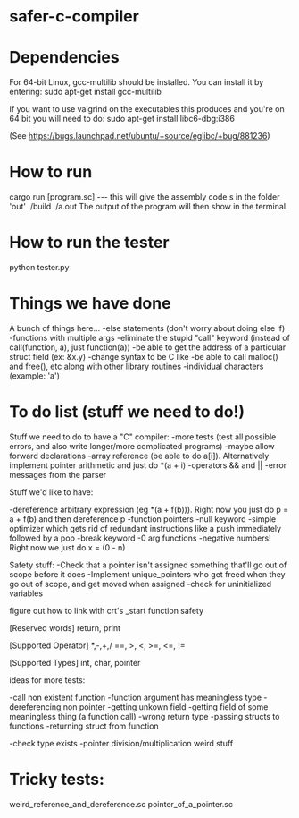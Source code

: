 # safer-c-compiler

# Dependencies
For 64-bit Linux, gcc-multilib should be installed.
You can install it by entering: sudo apt-get install gcc-multilib

If you want to use valgrind on the executables this produces
and you're on 64 bit you will need to do:
sudo apt-get install libc6-dbg:i386

(See https://bugs.launchpad.net/ubuntu/+source/eglibc/+bug/881236)


# How to run
cargo run [program.sc] --- this will give the assembly code.s in the folder 'out'
./build
./a.out
The output of the program will then show in the terminal.

# How to run the tester
python tester.py

# Things we have done
A bunch of things here...
-else statements (don't worry about doing else if)
-functions with multiple args
-eliminate the stupid "call" keyword (instead of call(function, a), just function(a))
-be able to get the address of a particular struct field (ex: &x.y)
-change syntax to be C like
-be able to call malloc() and free(), etc along with other library routines
-individual characters (example: 'a')

# To do list (stuff we need to do!)
Stuff we need to do to have a "C" compiler:
-more tests (test all possible errors, and also write longer/more complicated programs)
-maybe allow forward declarations
-array reference (be able to do a[i]). Alternatively implement pointer arithmetic and just do *(a + i)
-operators && and ||
-error messages from the parser


Stuff we'd like to have:

-dereference arbitrary expression (eg *(a + f(b))).
Right now you just do p = a + f(b) and then dereference p
-function pointers
-null keyword
-simple optimizer which gets rid of redundant
instructions like a push immediately followed by a pop
-break keyword
-0 arg functions
-negative numbers! Right now we just do x = (0 - n)

Safety stuff:
-Check that a pointer isn't assigned something that'll go out of scope before it does
-Implement unique_pointers who get freed when they go out of scope, and get moved when assigned
-check for uninitialized variables

figure out how to link with crt's _start function
safety

[Reserved words]
return, print

[Supported Operator]
*,-,+,/
==, >, <, >=, <=, !=

[Supported Types]
int, char, pointer


ideas for more tests:

-call non existent function
-function argument has meaningless type
-dereferencing non pointer
-getting unkown field
-getting field of some meaningless thing (a function call)
-wrong return type
-passing structs to functions
-returning struct from function

-check type exists
-pointer division/multiplication weird stuff

# Tricky tests:
weird_reference_and_dereference.sc
pointer_of_a_pointer.sc
